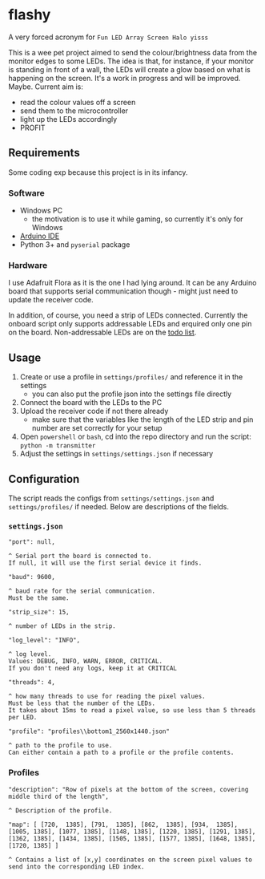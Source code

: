 # flashy
A very forced acronym for ```Fun LED Array Screen Halo yisss```

This is a wee pet project aimed to send the colour/brightness data from the monitor edges to some LEDs. 
The idea is that, for instance, if your monitor is standing in front of a wall, the LEDs will create a glow based on what is happening on the screen.
It's a work in progress and will be improved. Maybe.
Current aim is:

- read the colour values off a screen
- send them to the microcontroller
- light up the LEDs accordingly
- PROFIT

## Requirements

Some coding exp because this project is in its infancy.

### Software

- Windows PC
    - the motivation is to use it while gaming, so currently it's only for Windows
- [Arduino IDE](https://www.arduino.cc/en/guide/windows)
- Python 3+ and `pyserial` package

### Hardware

I use Adafruit Flora as it is the one I had lying around.
It can be any Arduino board that supports serial communication though - might just need to update the receiver code.

In addition, of course, you need a strip of LEDs connected.
Currently the onboard script only supports addressable LEDs and erquired only one pin on the board.
Non-addressable LEDs are on the [todo list](TODO.md).

## Usage

1. Create or use a profile in `settings/profiles/` and reference it in the settings
    - you can also put the profile json into the settings file directly
1. Connect the board with the LEDs to the PC
2. Upload the receiver code if not there already
    - make sure that the variables like the length of the LED strip and pin number are set correctly for your setup
3. Open `powershell` or `bash`, cd into the repo directory and run the script: `python -m transmitter`
4. Adjust the settings in `settings/settings.json` if necessary

## Configuration

The script reads the configs from `settings/settings.json` and `settings/profiles/` if needed.
Below are descriptions of the fields.

### `settings.json`

`"port": null,`

    ^ Serial port the board is connected to.
    If null, it will use the first serial device it finds.

`"baud": 9600,`

    ^ baud rate for the serial communication.
    Must be the same.

`"strip_size": 15,`

    ^ number of LEDs in the strip.

`"log_level": "INFO",`

    ^ log level.
    Values: DEBUG, INFO, WARN, ERROR, CRITICAL.
    If you don't need any logs, keep it at CRITICAL

`"threads": 4,`

    ^ how many threads to use for reading the pixel values.
    Must be less that the number of the LEDs.
    It takes about 15ms to read a pixel value, so use less than 5 threads per LED.

`"profile": "profiles\\bottom1_2560x1440.json"`

    ^ path to the profile to use.
    Can either contain a path to a profile or the profile contents.

### Profiles

`"description": "Row of pixels at the bottom of the screen, covering middle third of the length",`

    ^ Description of the profile.

`"map": [
    [720,  1385],
    [791,  1385],
    [862,  1385],
    [934,  1385],
    [1005, 1385],
    [1077, 1385],
    [1148, 1385],
    [1220, 1385],
    [1291, 1385],
    [1362, 1385],
    [1434, 1385],
    [1505, 1385],
    [1577, 1385],
    [1648, 1385],
    [1720, 1385]
]`

    ^ Contains a list of [x,y] coordinates on the screen pixel values to send into the corresponding LED index.
